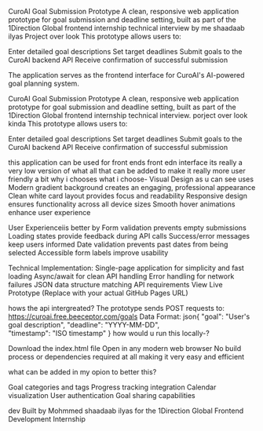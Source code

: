  CuroAI Goal Submission Prototype
A clean, responsive web application prototype for goal submission and deadline setting, built as part of the 1Direction Global frontend internship technical interview by me shaadaab ilyas 
Project over look 
This prototype allows users to:

Enter detailed goal descriptions
Set target deadlines
Submit goals to the CuroAI backend API
Receive confirmation of successful submission

The application serves as the frontend interface for CuroAI's AI-powered goal planning system.

CuroAI Goal Submission Prototype
A clean, responsive web application prototype for goal submission and deadline setting, built as part of the 1Direction Global frontend internship technical interview.
porject over look kinda 
This prototype allows users to:

Enter detailed goal descriptions
Set target deadlines
Submit goals to the CuroAI backend API
Receive confirmation of successful submission

this application can be used for front ends front edn interface its really a very low version of what all that can be added to make it really more  user friendly 
 a bit why i chooses what i choose-
 Visual Design as u can see uses 
Modern gradient background creates an engaging, professional appearance
Clean white card layout provides focus and readability
Responsive design ensures functionality across all device sizes
Smooth hover animations enhance user experience

User Experienceiis better by 
Form validation prevents empty submissions
Loading states provide feedback during API calls
Success/error messages keep users informed
Date validation prevents past dates from being selected
Accessible form labels improve usability

Technical Implementation:
Single-page application for simplicity and fast loading
Async/await for clean API handling
Error handling for network failures
JSON data structure matching API requirements
View Live Prototype (Replace with your actual GitHub Pages URL)

hows the api intergreated?
The prototype sends POST requests to: https://curoai.free.beeceptor.com/goals
Data Format:
json{
  "goal": "User's goal description",
  "deadline": "YYYY-MM-DD",  
  "timestamp": "ISO timestamp"
}
how would u run this locally-?

Download the index.html file
Open in any modern web browser
No build process or dependencies required at all making it very easy and efficient

what can be added in my opion to better this?

Goal categories and tags
Progress tracking integration
Calendar visualization
User authentication
Goal sharing capabilities

dev
Built by Mohmmed shaadaab ilyas  for the 1Direction Global Frontend Development Internship

